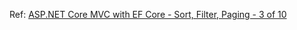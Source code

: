 Ref: [ASP.NET Core MVC with EF Core - Sort, Filter, Paging - 3 of 10](https://docs.microsoft.com/en-us/aspnet/core/data/ef-mvc/sort-filter-page?view=aspnetcore-2.1)